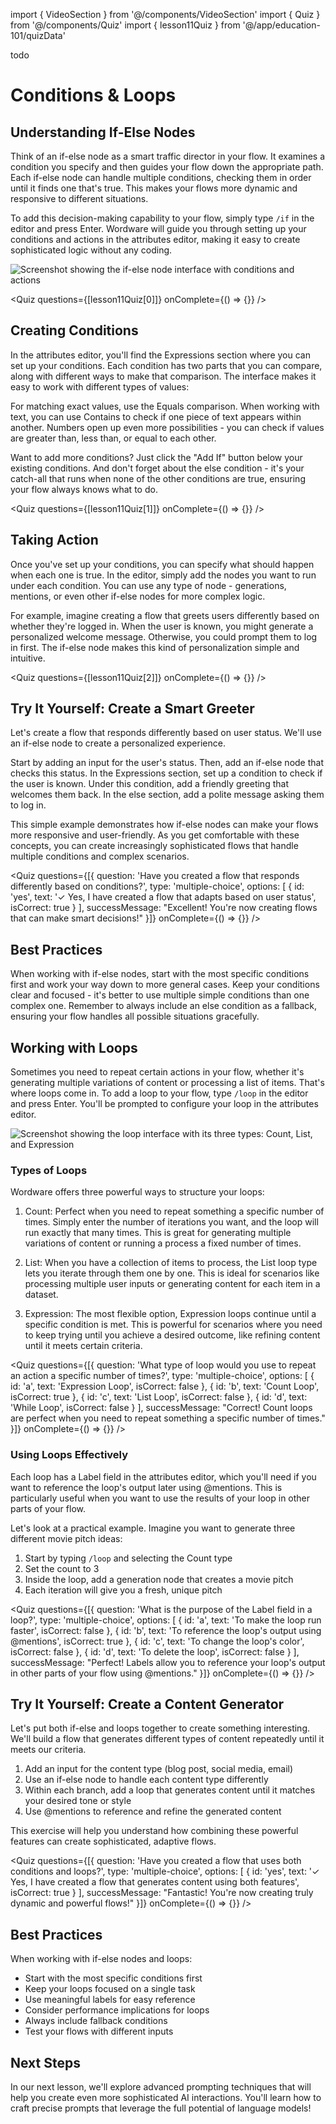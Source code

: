 import { VideoSection } from '@/components/VideoSection'
import { Quiz } from '@/components/Quiz'
import { lesson11Quiz } from '@/app/education-101/quizData'


<VideoSection>
todo
</VideoSection>

# Conditions & Loops

## Understanding If-Else Nodes

Think of an if-else node as a smart traffic director in your flow. It examines a condition you specify and then guides your flow down the appropriate path. Each if-else node can handle multiple conditions, checking them in order until it finds one that's true. This makes your flows more dynamic and responsive to different situations.

To add this decision-making capability to your flow, simply type `/if` in the editor and press Enter. Wordware will guide you through setting up your conditions and actions in the attributes editor, making it easy to create sophisticated logic without any coding.

<div className="my-8 -mx-4 sm:-mx-6">
  <img 
    src="https://placehold.co/1200x600/e5e7eb/475569?text=If-Else+Node+Configuration+Interface" 
    alt="Screenshot showing the if-else node interface with conditions and actions"
    className="w-full block"
  />
</div>

<Quiz questions={[lesson11Quiz[0]]} onComplete={() => {}} />

## Creating Conditions

In the attributes editor, you'll find the Expressions section where you can set up your conditions. Each condition has two parts that you can compare, along with different ways to make that comparison. The interface makes it easy to work with different types of values:

For matching exact values, use the Equals comparison. When working with text, you can use Contains to check if one piece of text appears within another. Numbers open up even more possibilities - you can check if values are greater than, less than, or equal to each other.

Want to add more conditions? Just click the "Add If" button below your existing conditions. And don't forget about the else condition - it's your catch-all that runs when none of the other conditions are true, ensuring your flow always knows what to do.

<Quiz questions={[lesson11Quiz[1]]} onComplete={() => {}} />

## Taking Action

Once you've set up your conditions, you can specify what should happen when each one is true. In the editor, simply add the nodes you want to run under each condition. You can use any type of node - generations, mentions, or even other if-else nodes for more complex logic.

For example, imagine creating a flow that greets users differently based on whether they're logged in. When the user is known, you might generate a personalized welcome message. Otherwise, you could prompt them to log in first. The if-else node makes this kind of personalization simple and intuitive.

<Quiz questions={[lesson11Quiz[2]]} onComplete={() => {}} />

## Try It Yourself: Create a Smart Greeter

Let's create a flow that responds differently based on user status. We'll use an if-else node to create a personalized experience.

Start by adding an input for the user's status. Then, add an if-else node that checks this status. In the Expressions section, set up a condition to check if the user is known. Under this condition, add a friendly greeting that welcomes them back. In the else section, add a polite message asking them to log in.

This simple example demonstrates how if-else nodes can make your flows more responsive and user-friendly. As you get comfortable with these concepts, you can create increasingly sophisticated flows that handle multiple conditions and complex scenarios.

<Quiz 
  questions={[{
    question: 'Have you created a flow that responds differently based on conditions?',
    type: 'multiple-choice',
    options: [
      { id: 'yes', text: '✓ Yes, I have created a flow that adapts based on user status', isCorrect: true }
    ],
    successMessage: "Excellent! You're now creating flows that can make smart decisions!"
  }]} 
  onComplete={() => {}} 
/>

## Best Practices

When working with if-else nodes, start with the most specific conditions first and work your way down to more general cases. Keep your conditions clear and focused - it's better to use multiple simple conditions than one complex one. Remember to always include an else condition as a fallback, ensuring your flow handles all possible situations gracefully.

## Working with Loops

Sometimes you need to repeat certain actions in your flow, whether it's generating multiple variations of content or processing a list of items. That's where loops come in. To add a loop to your flow, type `/loop` in the editor and press Enter. You'll be prompted to configure your loop in the attributes editor.

<div className="my-8 -mx-4 sm:-mx-6">
  <img 
    src="https://placehold.co/1200x600/e5e7eb/475569?text=Loop+Configuration+Interface" 
    alt="Screenshot showing the loop interface with its three types: Count, List, and Expression"
    className="w-full block"
  />
</div>

### Types of Loops

Wordware offers three powerful ways to structure your loops:

1. Count: Perfect when you need to repeat something a specific number of times. Simply enter the number of iterations you want, and the loop will run exactly that many times. This is great for generating multiple variations of content or running a process a fixed number of times.

2. List: When you have a collection of items to process, the List loop type lets you iterate through them one by one. This is ideal for scenarios like processing multiple user inputs or generating content for each item in a dataset.

3. Expression: The most flexible option, Expression loops continue until a specific condition is met. This is powerful for scenarios where you need to keep trying until you achieve a desired outcome, like refining content until it meets certain criteria.

<Quiz questions={[{
  question: 'What type of loop would you use to repeat an action a specific number of times?',
  type: 'multiple-choice',
  options: [
    { id: 'a', text: 'Expression Loop', isCorrect: false },
    { id: 'b', text: 'Count Loop', isCorrect: true },
    { id: 'c', text: 'List Loop', isCorrect: false },
    { id: 'd', text: 'While Loop', isCorrect: false }
  ],
  successMessage: "Correct! Count loops are perfect when you need to repeat something a specific number of times."
}]} onComplete={() => {}} />

### Using Loops Effectively

Each loop has a Label field in the attributes editor, which you'll need if you want to reference the loop's output later using @mentions. This is particularly useful when you want to use the results of your loop in other parts of your flow.

Let's look at a practical example. Imagine you want to generate three different movie pitch ideas:

1. Start by typing `/loop` and selecting the Count type
2. Set the count to 3
3. Inside the loop, add a generation node that creates a movie pitch
4. Each iteration will give you a fresh, unique pitch

<Quiz questions={[{
  question: 'What is the purpose of the Label field in a loop?',
  type: 'multiple-choice',
  options: [
    { id: 'a', text: 'To make the loop run faster', isCorrect: false },
    { id: 'b', text: 'To reference the loop\'s output using @mentions', isCorrect: true },
    { id: 'c', text: 'To change the loop\'s color', isCorrect: false },
    { id: 'd', text: 'To delete the loop', isCorrect: false }
  ],
  successMessage: "Perfect! Labels allow you to reference your loop's output in other parts of your flow using @mentions."
}]} onComplete={() => {}} />

## Try It Yourself: Create a Content Generator

Let's put both if-else and loops together to create something interesting. We'll build a flow that generates different types of content repeatedly until it meets our criteria.

1. Add an input for the content type (blog post, social media, email)
2. Use an if-else node to handle each content type differently
3. Within each branch, add a loop that generates content until it matches your desired tone or style
4. Use @mentions to reference and refine the generated content

This exercise will help you understand how combining these powerful features can create sophisticated, adaptive flows.

<Quiz 
  questions={[{
    question: 'Have you created a flow that uses both conditions and loops?',
    type: 'multiple-choice',
    options: [
      { id: 'yes', text: '✓ Yes, I have created a flow that generates content using both features', isCorrect: true }
    ],
    successMessage: "Fantastic! You're now creating truly dynamic and powerful flows!"
  }]} 
  onComplete={() => {}} 
/>

## Best Practices

When working with if-else nodes and loops:
- Start with the most specific conditions first
- Keep your loops focused on a single task
- Use meaningful labels for easy reference
- Consider performance implications for loops
- Always include fallback conditions
- Test your flows with different inputs

## Next Steps

In our next lesson, we'll explore advanced prompting techniques that will help you create even more sophisticated AI interactions. You'll learn how to craft precise prompts that leverage the full potential of language models! 